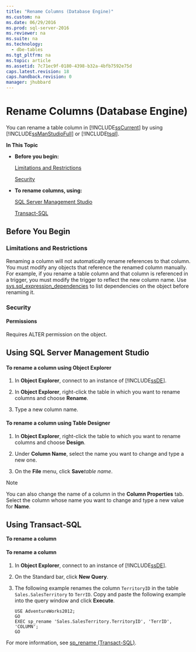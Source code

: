 ```yaml
---
title: "Rename Columns (Database Engine)"
ms.custom: na
ms.date: 06/29/2016
ms.prod: sql-server-2016
ms.reviewer: na
ms.suite: na
ms.technology: 
  - dbe-tables
ms.tgt_pltfrm: na
ms.topic: article
ms.assetid: 7c71ec9f-0180-4398-b32a-4bfb7592e75d
caps.latest.revision: 18
caps.handback.revision: 0
manager: jhubbard
---
```

# Rename Columns (Database Engine)
You can rename a table column in [!INCLUDE[ssCurrent](../../Topics/TopicNameContainA/tokens/ssCurrent_md.md)] by using [!INCLUDE[ssManStudioFull](../../Topics/TopicNameContainA/tokens/ssManStudioFull_md.md)] or [!INCLUDE[tsql](../../Topics/TopicNameContainA/tokens/tsql_md.md)].  
  
 **In This Topic**  
  
-   **Before you begin:**  
  
     [Limitations and Restrictions](#Restrictions)  
  
     [Security](#Security)  
  
-   **To rename columns, using:**  
  
     [SQL Server Management Studio](#SSMSProcedure)  
  
     [Transact-SQL](#TsqlProcedure)  
  
##  <a name="BeforeYouBegin"></a> Before You Begin  
  
###  <a name="Restrictions"></a> Limitations and Restrictions  
 Renaming a column will not automatically rename references to that column. You must modify any objects that reference the renamed column manually. For example, if you rename a table column and that column is referenced in a trigger, you must modify the trigger to reflect the new column name. Use [sys.sql_expression_dependencies](assetId:///78a218e4-bf99-4a6a-acbf-ff82425a5946) to list dependencies on the object before renaming it.  
  
###  <a name="Security"></a> Security  
  
####  <a name="Permissions"></a> Permissions  
 Requires ALTER permission on the object.  
  
##  <a name="SSMSProcedure"></a> Using SQL Server Management Studio  
  
#### To rename a column using Object Explorer  
  
1.  In **Object Explorer**, connect to an instance of [!INCLUDE[ssDE](../../Topics/TopicNameContainA/tokens/ssDE_md.md)].  
  
2.  In **Object Explorer**, right-click the table in which you want to rename columns and choose **Rename**.  
  
3.  Type a new column name.  
  
#### To rename a column using Table Designer  
  
1.  In **Object Explorer**, right-click the table to which you want to rename columns and choose **Design**.  
  
2.  Under **Column Name**, select the name you want to change and type a new one.  
  
3.  On the **File** menu, click **Save***table name*.  
  
> [!NOTE]  
>  You can also change the name of a column in the **Column Properties** tab. Select the column whose name you want to change and type a new value for **Name**.  
  
##  <a name="TsqlProcedure"></a> Using Transact-SQL  
 **To rename a column**  
  
#### To rename a column  
  
1.  In **Object Explorer**, connect to an instance of [!INCLUDE[ssDE](../../Topics/TopicNameContainA/tokens/ssDE_md.md)].  
  
2.  On the Standard bar, click **New Query**.  
  
3.  The following example renames the column `TerritoryID` in the table `Sales.SalesTerritory` to `TerrID`. Copy and paste the following example into the query window and click **Execute**.  
  
    ```  
    USE AdventureWorks2012;  
    GO  
    EXEC sp_rename 'Sales.SalesTerritory.TerritoryID', 'TerrID', 'COLUMN';  
    GO  
    ```  
  
 For more information, see [sp_rename (Transact-SQL)](assetId:///bc3548f0-143f-404e-a2e9-0a15960fc8ed).
